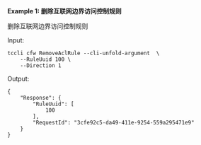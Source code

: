 **Example 1: 删除互联网边界访问控制规则**

删除互联网边界访问控制规则

Input: 

```
tccli cfw RemoveAclRule --cli-unfold-argument  \
    --RuleUuid 100 \
    --Direction 1
```

Output: 
```
{
    "Response": {
        "RuleUuid": [
            100
        ],
        "RequestId": "3cfe92c5-da49-411e-9254-559a295471e9"
    }
}
```

